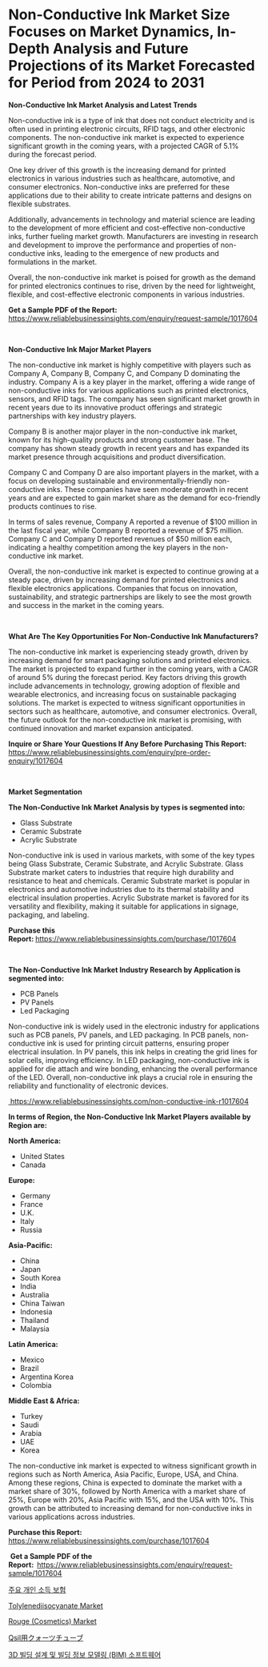 <p><h1>Non-Conductive Ink Market Size Focuses on Market Dynamics, In-Depth Analysis and Future Projections of its Market Forecasted for Period from 2024 to 2031</h1></p><p><strong>Non-Conductive Ink Market Analysis and Latest Trends</strong></p>
<p><p>Non-conductive ink is a type of ink that does not conduct electricity and is often used in printing electronic circuits, RFID tags, and other electronic components. The non-conductive ink market is expected to experience significant growth in the coming years, with a projected CAGR of 5.1% during the forecast period.</p><p>One key driver of this growth is the increasing demand for printed electronics in various industries such as healthcare, automotive, and consumer electronics. Non-conductive inks are preferred for these applications due to their ability to create intricate patterns and designs on flexible substrates.</p><p>Additionally, advancements in technology and material science are leading to the development of more efficient and cost-effective non-conductive inks, further fueling market growth. Manufacturers are investing in research and development to improve the performance and properties of non-conductive inks, leading to the emergence of new products and formulations in the market.</p><p>Overall, the non-conductive ink market is poised for growth as the demand for printed electronics continues to rise, driven by the need for lightweight, flexible, and cost-effective electronic components in various industries.</p></p>
<p><strong>Get a Sample PDF of the Report:&nbsp;</strong> <a href="https://www.reliablebusinessinsights.com/enquiry/request-sample/1017604">https://www.reliablebusinessinsights.com/enquiry/request-sample/1017604</a></p>
<p>&nbsp;</p>
<p><strong>Non-Conductive Ink Major Market Players</strong></p>
<p><p>The non-conductive ink market is highly competitive with players such as Company A, Company B, Company C, and Company D dominating the industry. Company A is a key player in the market, offering a wide range of non-conductive inks for various applications such as printed electronics, sensors, and RFID tags. The company has seen significant market growth in recent years due to its innovative product offerings and strategic partnerships with key industry players.</p><p>Company B is another major player in the non-conductive ink market, known for its high-quality products and strong customer base. The company has shown steady growth in recent years and has expanded its market presence through acquisitions and product diversification.</p><p>Company C and Company D are also important players in the market, with a focus on developing sustainable and environmentally-friendly non-conductive inks. These companies have seen moderate growth in recent years and are expected to gain market share as the demand for eco-friendly products continues to rise.</p><p>In terms of sales revenue, Company A reported a revenue of $100 million in the last fiscal year, while Company B reported a revenue of $75 million. Company C and Company D reported revenues of $50 million each, indicating a healthy competition among the key players in the non-conductive ink market.</p><p>Overall, the non-conductive ink market is expected to continue growing at a steady pace, driven by increasing demand for printed electronics and flexible electronics applications. Companies that focus on innovation, sustainability, and strategic partnerships are likely to see the most growth and success in the market in the coming years.</p></p>
<p>&nbsp;</p>
<p><strong>What Are The Key Opportunities For Non-Conductive Ink Manufacturers?</strong></p>
<p><p>The non-conductive ink market is experiencing steady growth, driven by increasing demand for smart packaging solutions and printed electronics. The market is projected to expand further in the coming years, with a CAGR of around 5% during the forecast period. Key factors driving this growth include advancements in technology, growing adoption of flexible and wearable electronics, and increasing focus on sustainable packaging solutions. The market is expected to witness significant opportunities in sectors such as healthcare, automotive, and consumer electronics. Overall, the future outlook for the non-conductive ink market is promising, with continued innovation and market expansion anticipated.</p></p>
<p><strong>Inquire or Share Your Questions If Any Before Purchasing This Report:</strong> <a href="https://www.reliablebusinessinsights.com/enquiry/pre-order-enquiry/1017604">https://www.reliablebusinessinsights.com/enquiry/pre-order-enquiry/1017604</a></p>
<p>&nbsp;</p>
<p><strong>Market Segmentation</strong></p>
<p><strong>The Non-Conductive Ink Market Analysis by types is segmented into:</strong></p>
<p><ul><li>Glass Substrate</li><li>Ceramic Substrate</li><li>Acrylic Substrate</li></ul></p>
<p><p>Non-conductive ink is used in various markets, with some of the key types being Glass Substrate, Ceramic Substrate, and Acrylic Substrate. Glass Substrate market caters to industries that require high durability and resistance to heat and chemicals. Ceramic Substrate market is popular in electronics and automotive industries due to its thermal stability and electrical insulation properties. Acrylic Substrate market is favored for its versatility and flexibility, making it suitable for applications in signage, packaging, and labeling.</p></p>
<p><strong>Purchase this Report:&nbsp;</strong><a href="https://www.reliablebusinessinsights.com/purchase/1017604">https://www.reliablebusinessinsights.com/purchase/1017604</a></p>
<p>&nbsp;</p>
<p><strong>The Non-Conductive Ink Market Industry Research by Application is segmented into:</strong></p>
<p><ul><li>PCB Panels</li><li>PV Panels</li><li>Led Packaging</li></ul></p>
<p><p>Non-conductive ink is widely used in the electronic industry for applications such as PCB panels, PV panels, and LED packaging. In PCB panels, non-conductive ink is used for printing circuit patterns, ensuring proper electrical insulation. In PV panels, this ink helps in creating the grid lines for solar cells, improving efficiency. In LED packaging, non-conductive ink is applied for die attach and wire bonding, enhancing the overall performance of the LED. Overall, non-conductive ink plays a crucial role in ensuring the reliability and functionality of electronic devices.</p></p>
<p><a href="https://www.reliablebusinessinsights.com/non-conductive-ink-r1017604">&nbsp;https://www.reliablebusinessinsights.com/non-conductive-ink-r1017604</a></p>
<p><strong>In terms of Region, the Non-Conductive Ink Market Players available by Region are:</strong></p>
<p>
    <p> <strong> North America: </strong>
        <ul>
            <li>United States</li>
            <li>Canada</li>
        </ul>
        </p> 
    <p> <strong> Europe: </strong>
        <ul>
            <li>Germany</li>
            <li>France</li>
            <li>U.K.</li>
            <li>Italy</li>
            <li>Russia</li>
        </ul>
        </p> 
    <p> <strong> Asia-Pacific: </strong>
        <ul>
            <li>China</li>
            <li>Japan</li>
            <li>South Korea</li>
            <li>India</li>
            <li>Australia</li>
            <li>China Taiwan</li>
            <li>Indonesia</li>
            <li>Thailand</li>
            <li>Malaysia</li>
        </ul>
        </p> 
    <p> <strong> Latin America: </strong>
        <ul>
            <li>Mexico</li>
            <li>Brazil</li>
            <li>Argentina Korea</li>
            <li>Colombia</li>
        </ul>
        </p> 
    <p> <strong> Middle East & Africa: </strong>
        <ul>
            <li>Turkey</li>
            <li>Saudi</li>
            <li>Arabia</li>
            <li>UAE</li>
            <li>Korea</li>
        </ul>
    </p>
    </p>
<p><p>The non-conductive ink market is expected to witness significant growth in regions such as North America, Asia Pacific, Europe, USA, and China. Among these regions, China is expected to dominate the market with a market share of 30%, followed by North America with a market share of 25%, Europe with 20%, Asia Pacific with 15%, and the USA with 10%. This growth can be attributed to increasing demand for non-conductive inks in various applications across industries.</p></p>
<p><strong>Purchase this Report: </strong><a href="https://www.reliablebusinessinsights.com/purchase/1017604">https://www.reliablebusinessinsights.com/purchase/1017604</a></p>
<p>&nbsp;<strong>Get a Sample PDF of the Report:&nbsp;&nbsp;</strong><a href="https://www.reliablebusinessinsights.com/enquiry/request-sample/1017604">https://www.reliablebusinessinsights.com/enquiry/request-sample/1017604</a></p>
<p><strong></strong></p>
<p><p><a href="https://github.com/camron674/Market-Research-Report-List-1/blob/main/949523980446.md">주요 개인 소득 보험</a></p><p><a href="https://github.com/jerrycopelandthomaswsqd8q/Market-Research-Report-List-2/blob/main/tolylenediisocyanate-market.md">Tolylenediisocyanate Market</a></p><p><a href="https://issuu.com/reportprime-2/docs/rouge-cosmetics-market-size-2030.pptx">Rouge (Cosmetics) Market</a></p><p><a href="https://github.com/deonnorth8/Market-Research-Report-List-1/blob/main/491637087444.md">Qsil用クォーツチューブ</a></p><p><a href="https://github.com/BrettWeberrt8767765/Market-Research-Report-List-1/blob/main/494405380445.md">3D 빌딩 설계 및 빌딩 정보 모델링 (BIM) 소프트웨어</a></p></p>